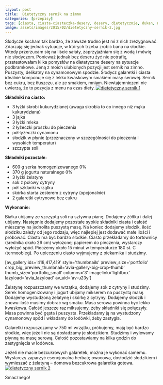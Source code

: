 ```yaml
---
layout: post
title:  Dietetyczny sernik na zimno
categories: [przepisy]
tags: [ciasta, ciasta-ciasteczka-desery, desery, dietetycznie, dukan, na-slodko, przepisy, sernik]
image: assets/images/2015/02/dietetyczny-sernik-2.jpg
---
```

Słodycze kocham tak bardzo, że zawsze trudno jest mi z nich zrezygnować. Zdarzają się jednak sytuacje, w których trzeba zrobić bana na słodkie. Wtedy przerzucam się na liście sałaty, zaprzyjaźniam się z wodą i mówię nie słodyczom. Ponieważ jednak bez deseru żyć nie potrafię, przetestowałam kilka pomysłów na dietetyczne desery na sytuacje podbramkowe. Jeną z moich ulubionych pozycji jest sernik na zimno. Puszysty, delikatny na cynamonowym spodzie. Słodycz galaretki i ciasta idealnie komponuje się z lekko kwaskowym smakiem masy serowej. Sernik bez cukru, bez tłuszczu, ale ze smakiem, mniam. Niewtajemniczeni nie uwierzą, że to pozycja z menu na czas diety.
[![dietetyczny sernik 1](http://kobieta-ze-smakiem.pl/wp-content/uploads/2015/02/dietetyczny-sernik-1-222x300.jpg)](http://kobieta-ze-smakiem.pl/wp-content/uploads/2015/02/dietetyczny-sernik-1.jpg)



**Składniki na ciasto:**
* 3 łyżki skrobi kukurydzianej (uwaga skrobia to co innego niż mąka kukurydziana)
* 3 jajka
* 3 łyżki mleka
* 2 łyżeczki proszku do pieczenia
* pół łyżeczki cynamonu
* słodzik w płynie (przeznaczony w szczególności do pieczenia i wysokich temperatur)
* szczypta soli


**Składniki pozostałe:**
* 600 g serka homogenizowanego 0%
* 370 g jogurtu naturalnego 0%
* 3 łyżki żelatyny
* sok z połowy cytryny
* pół szklanki wrzątku
* skórka starta zesterem z cytryny (opcjonalnie)
* 2 galaretki cytrynowe bez cukru


**Wykonanie:**

Białka ubijamy ze szczyptą soli na sztywna pianę. Dodajemy żółtka i dalej ubijamy. Następnie dodajemy pozostałe sypkie składniki ciasta i całość mieszamy na jednolita puszystą masę. Na koniec dodajemy słodzik, ilość słodziku zależy od jego rodzaju, więc najlepiej jest dodawać małe ilości i próbować. Ciasto ma być bardzo słodkie. Ciasto przekładamy do tortownicy (średnika około 26 cm) wyłożonej papierem do pieczenia, wystarczy wyłożyć spód. Pieczemy około 15 minut w temperaturze 180 st. C (termoobieg). Po upieczeniu ciasto wyjmujemy z piekarnika i studzimy.

[av\_gallery ids='418,417,419' style='thumbnails' preview\_size='portfolio' crop\_big\_preview\_thumbnail='avia-gallery-big-crop-thumb' thumb\_size='portfolio\_small' columns='3' imagelink='lightbox' lazyload='avia\_lazyload' av\_uid='av-u23y']

Żelatynę rozpuszczamy we wrzątku, dodajemy sok z cytryny i studzimy. Serek homogenizowany i jogurt ubijamy mikserem na puszystą masę. Dodajemy wystudzoną żelatynę i skórkę z cytryny. Dodajemy słodzik i znowu ilość musimy dobrać wg smaku. Masa serowa powinna być lekko kwaskowa. Całość jeszcze raz miksujemy, żeby składniki się połączyły. Masa powinna być gęsta i puszysta. Przekładamy ją na wystudzony cynamonowy spód i wkładamy do lodówki, żeby zastygła.

Galaretki rozpuszczamy w 750 ml wrzątku, próbujemy, mają być bardzo słodkie, więc jeżeli nie są dosładzamy je słodzikiem. Studzimy i wylewamy płynną na masę serową. Całość pozostawiamy na kilka godzin do zastygnięcia w lodówce.

Jeżeli nie macie bezcukrowych galaretek, można je wykonać samemu. Wystarczy zaparzyć esencjonalna herbatę owocową, dosłodzić słodzikiem i wymieszać z żelatyną – domowa bezcukrowa galaretka gotowa.
[![dietetyczny sernik 2](http://kobieta-ze-smakiem.pl/wp-content/uploads/2015/02/dietetyczny-sernik-2-300x222.jpg)](http://kobieta-ze-smakiem.pl/wp-content/uploads/2015/02/dietetyczny-sernik-2.jpg)


Smacznego!
    